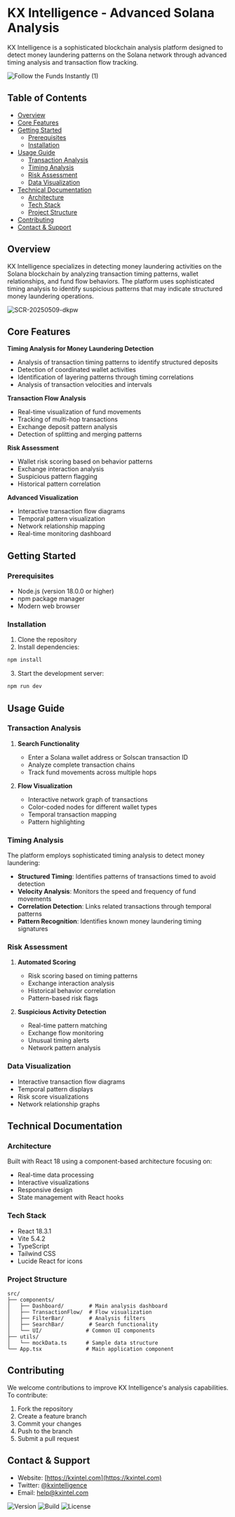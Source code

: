 # KX Intelligence - Advanced Solana Analysis

KX Intelligence is a sophisticated blockchain analysis platform designed to detect money laundering patterns on the Solana network through advanced timing analysis and transaction flow tracking.

![Follow the Funds  Instantly  (1)](https://github.com/user-attachments/assets/7d4f08df-987f-4f7e-b77f-a357dbb475e9)


## Table of Contents

- [Overview](#overview)
- [Core Features](#core-features)
- [Getting Started](#getting-started)
  - [Prerequisites](#prerequisites)
  - [Installation](#installation)
- [Usage Guide](#usage-guide)
  - [Transaction Analysis](#transaction-analysis)
  - [Timing Analysis](#timing-analysis)
  - [Risk Assessment](#risk-assessment)
  - [Data Visualization](#data-visualization)
- [Technical Documentation](#technical-documentation)
  - [Architecture](#architecture)
  - [Tech Stack](#tech-stack)
  - [Project Structure](#project-structure)
- [Contributing](#contributing)
- [Contact & Support](#contact--support)

## Overview

KX Intelligence specializes in detecting money laundering activities on the Solana blockchain by analyzing transaction timing patterns, wallet relationships, and fund flow behaviors. The platform uses sophisticated timing analysis to identify suspicious patterns that may indicate structured money laundering operations.

![SCR-20250509-dkpw](https://github.com/user-attachments/assets/f9e5dd39-61d1-4e2c-b094-4080f0cdc82e)

## Core Features

**Timing Analysis for Money Laundering Detection**
- Analysis of transaction timing patterns to identify structured deposits
- Detection of coordinated wallet activities
- Identification of layering patterns through timing correlations
- Analysis of transaction velocities and intervals

**Transaction Flow Analysis**
- Real-time visualization of fund movements
- Tracking of multi-hop transactions
- Exchange deposit pattern analysis
- Detection of splitting and merging patterns

**Risk Assessment**
- Wallet risk scoring based on behavior patterns
- Exchange interaction analysis
- Suspicious pattern flagging
- Historical pattern correlation

**Advanced Visualization**
- Interactive transaction flow diagrams
- Temporal pattern visualization
- Network relationship mapping
- Real-time monitoring dashboard

## Getting Started

### Prerequisites

- Node.js (version 18.0.0 or higher)
- npm package manager
- Modern web browser

### Installation

1. Clone the repository
2. Install dependencies:
```bash
npm install
```

3. Start the development server:
```bash
npm run dev
```

## Usage Guide

### Transaction Analysis

1. **Search Functionality**
   - Enter a Solana wallet address or Solscan transaction ID
   - Analyze complete transaction chains
   - Track fund movements across multiple hops

2. **Flow Visualization**
   - Interactive network graph of transactions
   - Color-coded nodes for different wallet types
   - Temporal transaction mapping
   - Pattern highlighting

### Timing Analysis

The platform employs sophisticated timing analysis to detect money laundering:

- **Structured Timing**: Identifies patterns of transactions timed to avoid detection
- **Velocity Analysis**: Monitors the speed and frequency of fund movements
- **Correlation Detection**: Links related transactions through temporal patterns
- **Pattern Recognition**: Identifies known money laundering timing signatures

### Risk Assessment

1. **Automated Scoring**
   - Risk scoring based on timing patterns
   - Exchange interaction analysis
   - Historical behavior correlation
   - Pattern-based risk flags

2. **Suspicious Activity Detection**
   - Real-time pattern matching
   - Exchange flow monitoring
   - Unusual timing alerts
   - Network pattern analysis

### Data Visualization

- Interactive transaction flow diagrams
- Temporal pattern displays
- Risk score visualizations
- Network relationship graphs

## Technical Documentation

### Architecture

Built with React 18 using a component-based architecture focusing on:
- Real-time data processing
- Interactive visualizations
- Responsive design
- State management with React hooks

### Tech Stack

- React 18.3.1
- Vite 5.4.2
- TypeScript
- Tailwind CSS
- Lucide React for icons

### Project Structure

```
src/
├── components/
│   ├── Dashboard/        # Main analysis dashboard
│   ├── TransactionFlow/  # Flow visualization
│   ├── FilterBar/        # Analysis filters
│   ├── SearchBar/        # Search functionality
│   └── UI/              # Common UI components
├── utils/
│   └── mockData.ts      # Sample data structure
└── App.tsx              # Main application component
```

## Contributing

We welcome contributions to improve KX Intelligence's analysis capabilities. To contribute:

1. Fork the repository
2. Create a feature branch
3. Commit your changes
4. Push to the branch
5. Submit a pull request

## Contact & Support

- Website: [https://kxintel.com](https://kxintel.com)
- Twitter: [@kxintelligence](https://x.com/kxintelligence)
- Email: help@kxintel.com

![Version](https://img.shields.io/badge/version-1.0.0-blue.svg)
![Build](https://img.shields.io/badge/build-passing-success.svg)
![License](https://img.shields.io/badge/license-MIT-green.svg)